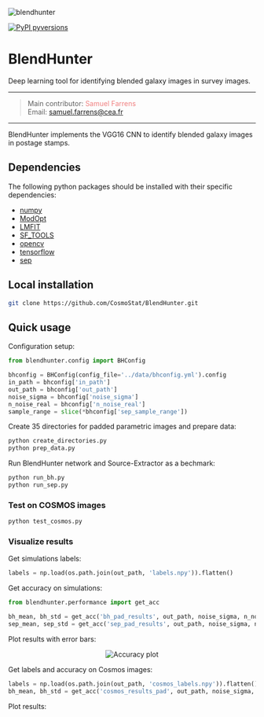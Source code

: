 ![blendhunter](https://user-images.githubusercontent.com/7417573/127934298-39734525-6325-4d98-900d-136227f03b38.png)

[![PyPI pyversions](https://img.shields.io/badge/python-3.6-blue.svg)](https://python.org)

# BlendHunter
Deep learning tool for identifying blended galaxy images in survey images.

---
> Main contributor:  <a href="https://github.com/sfarrens" target="_blank" style="text-decoration:none; color: #F08080">Samuel Farrens</a>  
> Email: <a href="mailto:samuel.farrens@cea.fr" style="text-decoration:none; color: #F08080">samuel.farrens@cea.fr</a>
---


BlendHunter implements the VGG16 CNN to identify blended galaxy images in
postage stamps.

## Dependencies
The following python packages should be installed with their specific dependencies:

- [numpy](https://github.com/numpy/numpy)
- [ModOpt](https://github.com/CEA-COSMIC/ModOpt)
- [LMFIT](https://lmfit.github.io/lmfit-py/)
- [SF_TOOLS](https://github.com/sfarrens/sf_tools)
- [opencv](https://github.com/opencv/opencv-python)
- [tensorflow](https://github.com/tensorflow/tensorflow)
- [sep](https://github.com/kbarbary/sep/tree/v1.1.x)

## Local installation

```bash
git clone https://github.com/CosmoStat/BlendHunter.git
```

## Quick usage

Configuration setup:
```python
from blendhunter.config import BHConfig

bhconfig = BHConfig(config_file='../data/bhconfig.yml').config
in_path = bhconfig['in_path']
out_path = bhconfig['out_path']
noise_sigma = bhconfig['noise_sigma']
n_noise_real = bhconfig['n_noise_real']
sample_range = slice(*bhconfig['sep_sample_range'])
```
Create 35 directories for padded parametric images and prepare data:
```bash
python create_directories.py
python prep_data.py
```
Run BlendHunter network and Source-Extractor as a bechmark:
```bash
python run_bh.py
python run_sep.py
```
### Test on COSMOS images
```python
python test_cosmos.py
```

### Visualize results
Get simulations labels:
```python
labels = np.load(os.path.join(out_path, 'labels.npy')).flatten()
```
Get accuracy on simulations:
```python
from blendhunter.performance import get_acc

bh_mean, bh_std = get_acc('bh_pad_results', out_path, noise_sigma, n_noise_real, labels)
sep_mean, sep_std = get_acc('sep_pad_results', out_path, noise_sigma, n_noise_real, labels)
```

Plot results with error bars:
<div align="center">
  <img src="https://user-images.githubusercontent.com/7417573/128098228-eb9c6a73-f153-464b-af75-284657f885be.png" alt="Accuracy plot">
</div>

Get labels and accuracy on Cosmos images:
```python
labels = np.load(os.path.join(out_path, 'cosmos_labels.npy')).flatten()
bh_mean, bh_std = get_acc('cosmos_results_pad', out_path, noise_sigma, n_noise_real, labels)
```
Plot results:

